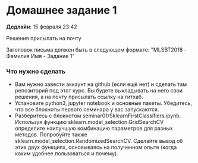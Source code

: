 # Домашнее задание 1

**Дедлайн**: 15 февраля 23:42

Решения присылать на почту 

Заголовок письма должен быть в следующем формате: "MLSBT2018 - Фамилия Имя - Задание 1"

### Что нужно сделать

- Вам нужно завести аккаунт на github (если ещё нет) и сделать там репозиторий под этот курс. Вы будете выкладывать на него свои решения, а на почту присылать ссылку на гитхаб.
- Установите python3, jupyter notebook и основные пакеты. Убедитесь, что все блокноты первого семинара у вас запускаются.
- Разберитесь с блокнотом seminar01/SklearnFirstClassifiers.ipynb. Используя функцию sklearn.model_selection.GridSearchCV определите наилучшую комбинацию параметров для разных методов. Попробуйте также sklearn.model_selection.RandomizedSearchCV. Сделайте вывод об этих двух функциях, основываясь на полученном опыте (когда каким удобнее пользоваться и почему).
